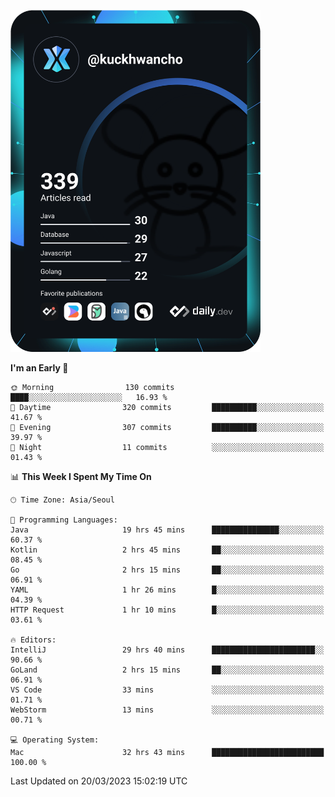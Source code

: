 <a href="https://app.daily.dev/kuckhwancho"><img src="https://github.com/kuckjwi0928/kuckjwi0928/blob/master/devcard.svg" width="400" alt="Kuckjwi Devcard"/></a>

<!--START_SECTION:waka-->
**I'm an Early 🐤** 

```text
🌞 Morning                130 commits         ████░░░░░░░░░░░░░░░░░░░░░   16.93 % 
🌆 Daytime                320 commits         ██████████░░░░░░░░░░░░░░░   41.67 % 
🌃 Evening                307 commits         ██████████░░░░░░░░░░░░░░░   39.97 % 
🌙 Night                  11 commits          ░░░░░░░░░░░░░░░░░░░░░░░░░   01.43 % 
```


📊 **This Week I Spent My Time On** 

```text
🕑︎ Time Zone: Asia/Seoul

💬 Programming Languages: 
Java                     19 hrs 45 mins      ███████████████░░░░░░░░░░   60.37 % 
Kotlin                   2 hrs 45 mins       ██░░░░░░░░░░░░░░░░░░░░░░░   08.45 % 
Go                       2 hrs 15 mins       ██░░░░░░░░░░░░░░░░░░░░░░░   06.91 % 
YAML                     1 hr 26 mins        █░░░░░░░░░░░░░░░░░░░░░░░░   04.39 % 
HTTP Request             1 hr 10 mins        █░░░░░░░░░░░░░░░░░░░░░░░░   03.61 % 

🔥 Editors: 
IntelliJ                 29 hrs 40 mins      ███████████████████████░░   90.66 % 
GoLand                   2 hrs 15 mins       ██░░░░░░░░░░░░░░░░░░░░░░░   06.91 % 
VS Code                  33 mins             ░░░░░░░░░░░░░░░░░░░░░░░░░   01.71 % 
WebStorm                 13 mins             ░░░░░░░░░░░░░░░░░░░░░░░░░   00.71 % 

💻 Operating System: 
Mac                      32 hrs 43 mins      █████████████████████████   100.00 % 
```


 Last Updated on 20/03/2023 15:02:19 UTC
<!--END_SECTION:waka-->
